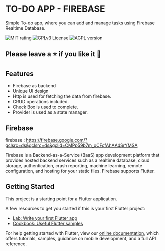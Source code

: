 
# TO-DO APP - FIREBASE

Simple To-do app, where you can add and manage tasks using Firebase Realtime Database.

  
![MIT rating](https://img.shields.io/amo/rating/re?label=rating&style=plastic)
![GPLv3 License](https://img.shields.io/badge/License-GPL%20v3-yellow.svg)
![AGPL version](https://img.shields.io/amo/v/v?label=version&style=plastic)


## Please leave a ⭐ if you like it 💜



## Features

- Firebase as backend
- Unique UI design
- Http is used for fetching the data from firebase.
- CRUD operations included.
- Check Box is used to complete.
- Provider is used as a state manager.

## Firebase

firebase : https://firebase.google.com/?gclsrc=ds&gclsrc=ds&gclid=CMPp59b7m_oCFcfAhAAdSrYMSA

Firebase is a Backend-as-a-Service (BaaS) app development platform that provides hosted backend services such as a realtime database, cloud storage, authentication, crash reporting, machine learning, remote configuration, and hosting for your static files. Firebase supports Flutter.

## Getting Started

This project is a starting point for a Flutter application.

A few resources to get you started if this is your first Flutter project:

- [Lab: Write your first Flutter app](https://flutter.dev/docs/get-started/codelab)
- [Cookbook: Useful Flutter samples](https://flutter.dev/docs/cookbook)

For help getting started with Flutter, view our
[online documentation](https://flutter.dev/docs), which offers tutorials,
samples, guidance on mobile development, and a full API reference.
